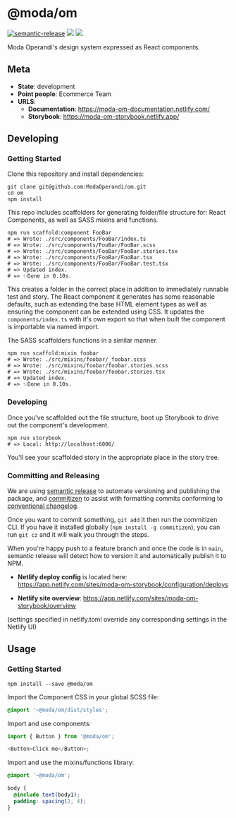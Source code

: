 # @moda/om

[![semantic-release](https://img.shields.io/badge/%20%20%F0%9F%93%A6%F0%9F%9A%80-semantic--release-e10079.svg)](https://github.com/semantic-release/semantic-release) [![](https://img.shields.io/npm/v/@moda/om)](https://www.npmjs.com/package/@moda/om) [![](https://img.shields.io/circleci/build/gh/ModaOperandi/om/main)](https://circleci.com/gh/ModaOperandi/om)

Moda Operandi's design system expressed as React components.

## Meta

- **State**: development
- **Point people**: Ecommerce Team
- **URLS**:
  - **Documentation**: https://moda-om-documentation.netlify.com/
  - **Storybook**: https://moda-om-storybook.netlify.app/

## Developing

### Getting Started

Clone this repository and install dependencies:

```
git clone git@github.com:ModaOperandi/om.git
cd om
npm install
```

This repo includes scaffolders for generating folder/file structure for: React Components, as well as SASS mixins and functions.

```
npm run scaffold:component FooBar
# => Wrote: ./src/components/FooBar/index.ts
# => Wrote: ./src/components/FooBar/FooBar.scss
# => Wrote: ./src/components/FooBar/FooBar.stories.tsx
# => Wrote: ./src/components/FooBar/FooBar.tsx
# => Wrote: ./src/components/FooBar/FooBar.test.tsx
# => Updated index.
# => ✨Done in 0.10s.
```

This creates a folder in the correct place in addition to immediately runnable test and story. The React component it generates has some reasonable defaults, such as extending the base HTML element types as well as ensuring the component can be extended using CSS. It updates the `components/index.ts` with it's own export so that when built the component is importable via named import.

The SASS scaffolders functions in a similar manner.

```
npm run scaffold:mixin foobar
# => Wrote: ./src/mixins/foobar/_foobar.scss
# => Wrote: ./src/mixins/foobar/foobar.stories.scss
# => Wrote: ./src/mixins/foobar/foobar.stories.tsx
# => Updated index.
# => ✨Done in 0.10s.
```

### Developing

Once you've scaffolded out the file structure, boot up Storybook to drive out the component's development.

```
npm run storybook
# => Local: http://localhost:6006/
```

You'll see your scaffolded story in the appropriate place in the story tree.

### Committing and Releasing

We are using [semantic release](https://github.com/semantic-release/semantic-release) to automate versioning and publishing the package, and [commitizen](https://github.com/commitizen/cz-cli) to assist with formatting commits conforming to [conventional changelog](https://github.com/conventional-changelog/conventional-changelog).

Once you want to commit something, `git add` it then run the commitizen CLI. If you have it installed globally (`npm install -g commitizen`), you can run `git cz` and it will walk you through the steps.

When you're happy push to a feature branch and once the code is in `main`, semantic release will detect how to version it and automatically publish it to NPM.

- **Netlify deploy config** is located here: https://app.netlify.com/sites/moda-om-storybook/configuration/deploys
  
- **Netlify site overview**: https://app.netlify.com/sites/moda-om-storybook/overview

(settings specified in netlify.toml override any corresponding settings in the Netlify UI)

## Usage

### Getting Started

```
npm install --save @moda/om
```

Import the Component CSS in your global SCSS file:

```scss
@import '~@moda/om/dist/styles';
```

Import and use components:

```typescript
import { Button } from '@moda/om';

<Button>Click me</Button>;
```

Import and use the mixins/functions library:

```scss
@import '~@moda/om';

body {
  @include text(body1);
  padding: spacing(2, 4);
}
```
